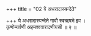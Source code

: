 +++
title = "02 ये अधरादास्यन्देते"

+++
ये अधरादास्यन्देते गावौ स्वऋषभे इव ।  
कृणोम्यर्वणी अहमश्ववारादणीयसी ॥ २ ॥